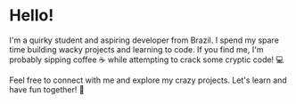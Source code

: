 # Hello!


I'm a quirky student and aspiring developer from Brazil. I spend my spare time building wacky projects and learning to code. If you find me, I'm probably sipping coffee ☕ while attempting to crack some cryptic code! 💻



Feel free to connect with me and explore my crazy projects. Let's learn and have fun together! 🚀
